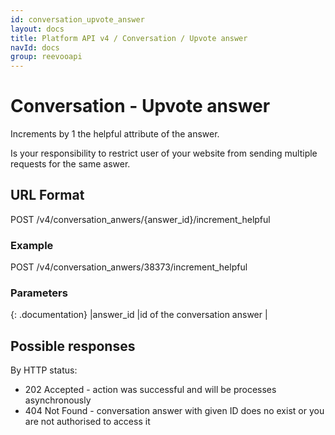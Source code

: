 ```yaml
---
id: conversation_upvote_answer
layout: docs
title: Platform API v4 / Conversation / Upvote answer
navId: docs
group: reevooapi
---
```


# Conversation - Upvote answer

Increments by 1 the helpful attribute of the answer.

<div class="warning">
  Is your responsibility to restrict user of your website from sending multiple requests for the same aswer.
</div>

## URL Format
POST /v4/conversation_anwers/{answer_id}/increment_helpful

### Example
POST /v4/conversation_anwers/38373/increment_helpful

### Parameters

{: .documentation}
|answer_id     |id of the conversation answer        |

## Possible responses

By HTTP status:

 * 202 Accepted - action was successful and will be processes asynchronously
 * 404 Not Found - conversation answer with given ID does no exist or you are not authorised to access it
